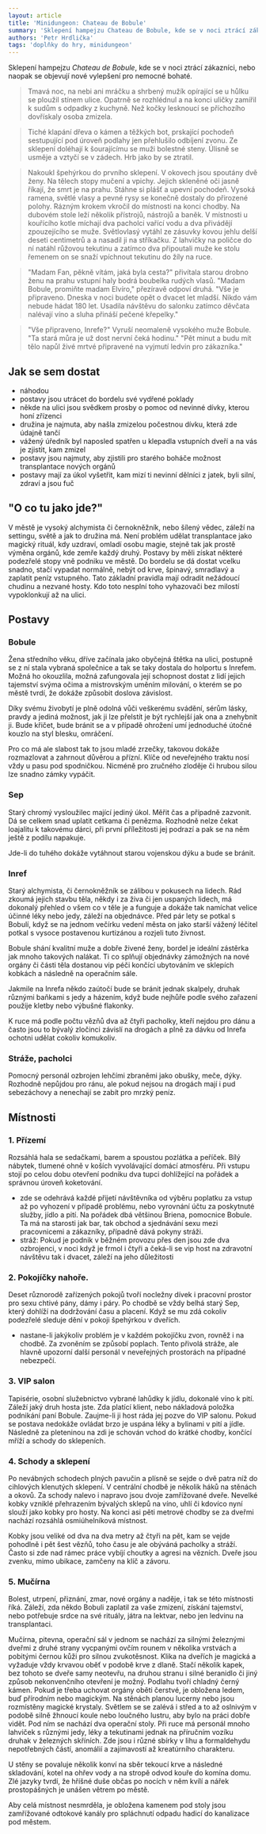```yaml
---
layout: article
title: 'Minidungeon: Chateau de Bobule'
summary: 'Sklepení hampejzu Chateau de Bobule, kde se v noci ztrácí zákazníci, nebo naopak se objevují nové vylepšení pro nemocné bohaté.'
authors: 'Petr Hrdlička'
tags: 'doplňky do hry, minidungeon'
---
```


Sklepení hampejzu *Chateau de Bobule*, kde se v noci ztrácí zákazníci,
nebo naopak se objevují nové vylepšení pro nemocné bohaté.

> Tmavá noc, na nebi ani mráčku a shrbený mužík opírající se u hůlku se
ploužil stínem ulice. Opatrně se rozhlédnul a na konci uličky zamířil k
sudům s odpadky z kuchyně. Než kočky lesknoucí se příchozího dovřískaly
osoba zmizela.

> Tiché klapání dřeva o kámen a těžkých bot, prskající pochodeň
sestupující pod úroveň podlahy jen přehlušilo odbíjení zvonu. Ze
sklepení doléhají k šourajícímu se muži bolestné steny. Úlisně se usměje
a vztyčí se v zádech. Hrb jako by se ztratil.

> Nakoukl špehýrkou do prvního sklepení. V okovech jsou spoutány dvě ženy.
Na tělech stopy mučení a vpichy. Jejich skleněné oči jasně říkají, že
smrt je na prahu. Stáhne si plášť a upevní pochodeň. Vysoká ramena,
světlé vlasy a pevné rysy se konečně dostaly do přirozené polohy. Rázným
krokem vkročil do místnosti na konci chodby. Na dubovém stole leží
několik přístrojů, nástrojů a baněk. V místnosti u kouřícího kotle
míchají dva pacholci vařící vodu a dva přivádějí zpouzejícího se muže.
Světlovlasý vytáhl ze zásuvky kovou jehlu delší deseti centimetrů a a
nasadil ji na stříkačku. Z lahvičky na poličce do ní natáhl růžovou
tekutinu a zatímco dva připoutali muže ke stolu řemenem on se snaží
vpíchnout tekutinu do žíly na ruce.

> "Madam Fan, pěkně vítám, jaká byla cesta?" přivítala starou drobno
ženu na prahu vstupní haly bodrá boubelka rudých vlasů.
"Madam Bobule, promiňte madam Elvíro," přezíravě odpoví druhá.
"Vše je připraveno. Dneska v noci budete opět o dvacet let mladší.
Nikdo vám nebude hádat 180 let. Usadila návštěvu do salonku zatímco
děvčata nalévají víno a sluha přináší pečené křepelky."

> "Vše připraveno, Inrefe?" Vyruší neomaleně vysokého muže Bobule. "Ta
stará můra je už dost nervní čeká hodinu."
"Pět minut a budu mít tělo napůl živé mrtvé připravené na vyjmutí
ledvin pro zákazníka."

## Jak se sem dostat

* náhodou
* postavy jsou utrácet do bordelu své vydřené poklady
* někde na ulici jsou svědkem prosby o pomoc od nevinné dívky, kterou
honí zřízenci
* družina je najmuta, aby našla zmizelou počestnou dívku, která zde
údajně tančí
* vážený úředník byl naposled spatřen u klepadla vstupních dveří a na
vás je zjistit, kam zmizel
* postavy jsou najmuty, aby zjistili pro starého boháče možnost
transplantace nových orgánů
* postavy mají za úkol vyšetřit, kam mizí ti nevinní dělníci z jatek,
byli silní, zdraví a jsou fuč

## "O co tu jako jde?"
V městě je vysoký alchymista či černokněžník, nebo šílený vědec, záleží
na settingu, světě a jak to družina má. Není problém udělat
transplantace jako magický rituál, kdy uzdraví, omladí osobu magie,
stejně tak jak prostě výměna orgánů, kde zemře každý druhý.
Postavy by měli získat některé podezřelé stopy vně podniku ve městě. Do
bordelu se dá dostat vcelku snadno, stačí vypadat normálně, nebýt od
krve, špinavý, smradlavý a zaplatit peníz vstupného. Tato základní
pravidla mají odradit nežádoucí chudinu a nezvané hosty. Kdo toto
nesplní toho vyhazovači bez milostí vypoklonkují až na ulici.

## Postavy

### Bobule

Žena středního věku, dříve začínala jako obyčejná štětka na ulici,
postupně se z ní stala vybraná společnice a tak se taky dostala do
holportu s Inrefem. Možná ho okouzlila, možná zafungovala její schopnost
dostat z lidí jejich tajemství svýma očima a mistrovským uměním
milování, o kterém se po městě tvrdí, že dokáže způsobit doslova
závislost.

Díky svému živobytí je plně odolná vůči veškerému svádění, sérům lásky,
pravdy a jediná možnost, jak ji lze přelstít je být rychlejší jak ona a
znehybnit ji. Bude křičet, bude bránit se a v případě ohrožení umí
jednoduché útočné kouzlo na styl blesku, omráčení.

Pro co má ale slabost tak to jsou mladé zrzečky, takovou dokáže
rozmazlovat a zahrnout důvěrou a přízní. Klíče od neveřejného traktu
nosí vždy u pasu pod spodničkou. Nicméně pro zručného zloděje či hrubou
silou lze snadno zámky vypáčit.

### Sep
Starý chromý vysloužilec mající jediný úkol. Měřit čas a případně
zazvonit. Dá se celkem snad uplatit cetkama či penězma. Rozhodně nelze
čekat loajalitu k takovému dárci, při první příležitosti jej podrazí a
pak se na něm ještě z podílu napakuje.

Jde-li do tuhého dokáže vytáhnout starou vojenskou dýku a bude se
bránit.

### Inref

Starý alchymista, či černokněžník se zálibou v pokusech na lidech. Rád
zkoumá jejich stavbu těla, někdy i za živa či jen uspaných lidech, má
dokonalý přehled o všem co v těle je a funguje a dokáže tak namíchat
velice účinné léky nebo jedy, záleží na objednávce. Před pár lety se
potkal s Bobulí, když se na jednom večírku vedení města on jako starší
vážený léčitel potkal s vysoce postavenou kurtizánou a rozjeli tuto
živnost.

Bobule shání kvalitní muže a dobře živené ženy, bordel je ideální
zástěrka jak mnoho takových nalákat. Ti co splňují objednávky zámožných
na nové orgány či části těla dostanou vip péči končící ubytováním ve
sklepích kobkách a následně na operačním sále.

Jakmile na Inrefa někdo zaútočí bude se bránit jednak skalpely, druhak
různými baňkami s jedy a házením, když bude nejhůře podle svého zařazení
použije kletby nebo výbušné flakonky.

K ruce má podle počtu vězňů dva až čtyři pacholky, kteří nejdou pro dánu
a často jsou to bývalý zločinci závislí na drogách a plně za dávku od
Inrefa ochotni udělat cokoliv komukoliv.

### Stráže, pacholci
Pomocný personál ozbrojen lehčími zbraněmi jako obušky, meče, dýky.
Rozhodně nepůjdou pro ránu, ale pokud nejsou na drogách mají i pud
sebezáchovy a nenechají se zabít pro mrzký peníz.

## Místnosti
### 1\. Přízemí
Rozsáhlá hala se sedačkami, barem a spoustou pozlátka a peříček. Bílý
nábytek, tlumené ohně v koších vyvolávající domácí atmosféru. Při vstupu
stojí po celou dobu otevření podniku dva tupci dohlížející na pořádek a
správnou úroveň koketování.

* zde se odehrává každé přijetí návštěvníka od výběru poplatku za vstup
až po vyhození v případě problému, nebo vyrovnání účtu za poskytnuté
služby, jídlo a pití. Na pořádek dbá většinou Briena, pomocnice Bobule.
Ta má na starosti jak bar, tak obchod a sjednávání sexu mezi
pracovnicemi a zákazníky, případně dává pokyny stráži.
* stráž: Pokud je podnik v běžném provozu přes den jsou zde dva
ozbrojenci, v noci když je frmol i čtyři a čeká-li se vip host na
zdravotní návštěvu tak i dvacet, záleží na jeho důležitosti

### 2\. Pokojíčky nahoře.
Deset různorodě zařízených pokojů tvoří nocležny dívek i pracovní
prostor pro sexu chtivé pány, dámy i páry. Po chodbě se vždy belhá starý
Sep, který dohlíží na dodržování času a placení. Když se mu zdá cokoliv
podezřelé sleduje dění v pokoji špehýrkou v dveřích.

* nastane-li jakýkoliv problém je v každém pokojíčku zvon, rovněž i na
chodbě. Za zvoněním se způsobí poplach. Tento přivolá stráže, ale hlavně
upozorní další personál v neveřejných prostorách na případné nebezpečí.

### 3\. VIP salon
Tapisérie, osobní služebnictvo vybrané lahůdky k jídlu, dokonalé víno k
pití. Záleží jaký druh hosta jste. Zda platící klient, nebo nákladová
položka podnikání paní Bobule. Zaujme-li ji host ráda jej pozve do VIP
salonu. Pokud se postava nedokáže ovládat brzo je uspána léky a bylinami
v pití a jídle. Následně za pleteninou na zdi je schován vchod do krátké
chodby, končící mříží a schody do sklepeních.

### 4\. Schody a sklepení
Po nevábných schodech plných pavučin a plísně se sejde o dvě patra níž
do cihlových klenutých sklepení. V centrální chodbě je několik háků na
stěnách a okovů. Za schody nalevo i napravo jsou dvoje zamřížované
dveře. Nevelké kobky vzniklé přehrazením bývalých sklepů na víno, uhlí
či kdovíco nyní slouží jako kobky pro hosty. Na konci asi pěti metrové
chodby se za dveřmi nachází rozsáhlá osmiúhelníková místnost.

Kobky jsou veliké od dva na dva metry až čtyři na pět, kam se vejde
pohodlně i pět šest vězňů, toho času je ale obýváná pacholky a stráží.
Často si zde nad rámec práce vybíjí choutky a agresi na vězních. Dveře
jsou zvenku, mimo ubikace, zamčeny na klíč a závoru.

### 5. Mučírna
Bolest, utrpení, přiznání, zmar, nové orgány a naděje, i tak se této
místnosti říká. Záleží, zda někdo Bobuli zaplatil za vaše zmizení,
získání tajemství, nebo potřebuje srdce na své rituály, játra na
lektvar, nebo jen ledvinu na transplantaci.

Mučírna, pitevna, operační sál v jednom se nachází za silnými železnými
dveřmi z druhé strany vycpanými ovčím rounem v několika vrstvách a
pobitými černou kůži pro silnou zvukotěsnost. Klika na dveřích je
magická a vyžaduje vždy krvavou oběť v podobě krve z dlaně. Stačí
několik kapek, bez tohoto se dveře samy neotevřu, na druhou stranu i
silné beranidlo či jiný způsob nekonvenčního otevření je možný.
Podlahu tvoří chladný černý kámen. Pokud je třeba uchovat orgány oběti
čerstvé, je obložena ledem, buď přírodním nebo magickým. Na stěnách
planou lucerny nebo jsou rozmístěny magické krystaly. Světlem se se
zalévá i střed a to až oslnivým v podobě silně žhnoucí koule nebo
loučného lustru, aby bylo na práci dobře vidět. Pod ním se nachází dva
operační stoly. Při ruce má personál mnoho lahviček s různými jedy, léky
a tekutinami jednak na příručním vozíku druhak v železných skříních. Zde
jsou i různé sbírky v lihu a formaldehydu nepotřebných částí, anomálií a
zajímavostí až kreatúrního charakteru.

U stěny se povaluje několik konví na sběr tekoucí krve a následné
skladování, kotel na ohřev vody a na stropě odvod kouře do komína domu.
Zlé jazyky tvrdí, že hříšné duše občas po nocích v něm kvílí a nářek
prostopášných je unášen větrem po městě.

Aby celá místnost nesmrděla, je obložena kamenem pod stoly jsou
zamřížované odtokové kanály pro spláchnutí odpadu hadicí do kanalizace
pod městem.
